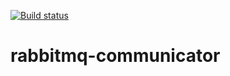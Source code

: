 [![Build status](https://ci.appveyor.com/api/projects/status/aqkhpb6xq5740luv/branch/master?svg=true)](https://ci.appveyor.com/project/rgawry/rabbitmq-communicator/branch/master)

# rabbitmq-communicator